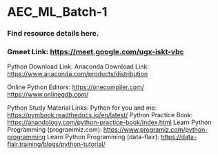 # AEC_ML_Batch-1

### Find resource details here.

### Gmeet Link: https://meet.google.com/ugx-iskt-vbc

Python Download Link:
Anaconda Download Link: https://www.anaconda.com/products/distribution

Online Python Editors:
https://onecompiler.com/
https://www.onlinegdb.com/

Python Study Material Links:
Python for you and me: https://pymbook.readthedocs.io/en/latest/
Python Practice Book: https://anandology.com/python-practice-book/index.html
Learn Python Programming (programmiz.com): https://www.programiz.com/python-programming
Learn Python Programming (data-flair): https://data-flair.training/blogs/python-tutorial/

